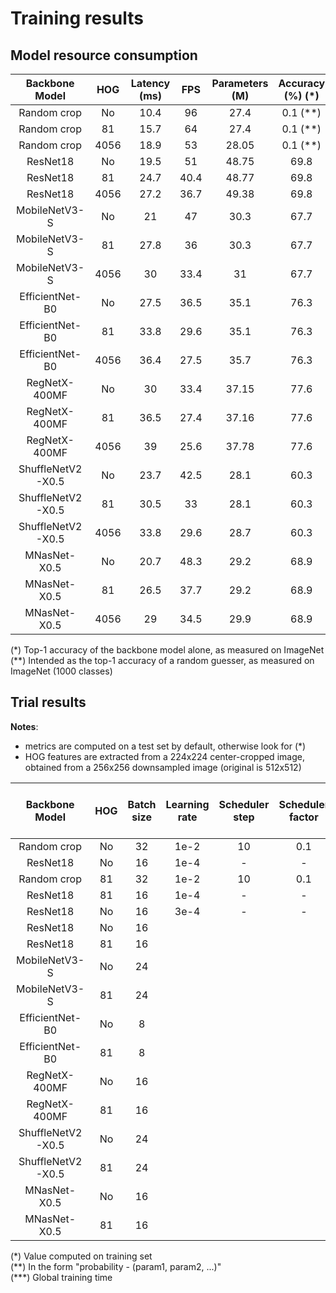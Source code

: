 # Training results

## Model resource consumption

| Backbone Model | HOG | Latency (ms) | FPS | Parameters (M) | Accuracy (%) (*) |
|:-------:|:---------:|:---:|:-----:|:------------:|:---:|
| Random crop | No | 10.4 | 96 | 27.4 | 0.1 (**)  |
| Random crop | 81 | 15.7 | 64 | 27.4 | 0.1 (**) |
| Random crop | 4056 | 18.9 | 53 | 28.05 | 0.1 (**) |
| ResNet18 | No | 19.5 | 51 | 48.75 |69.8 |
| ResNet18 | 81 | 24.7 | 40.4 | 48.77 |69.8 |
| ResNet18 | 4056 | 27.2 | 36.7 | 49.38 |69.8 |
| MobileNetV3-S | No | 21 | 47 | 30.3 |67.7 |
| MobileNetV3-S | 81 | 27.8 | 36 | 30.3 |67.7 |
| MobileNetV3-S | 4056 | 30 | 33.4 | 31 |67.7 |
| EfficientNet-B0 | No | 27.5 | 36.5 | 35.1 |76.3 |
| EfficientNet-B0 | 81 | 33.8 | 29.6 | 35.1 |76.3 |
| EfficientNet-B0 | 4056 | 36.4 | 27.5 |35.7 |76.3 |
| RegNetX-400MF | No | 30 | 33.4 | 37.15 |77.6 |
| RegNetX-400MF | 81 | 36.5 | 27.4 | 37.16 |77.6 |
| RegNetX-400MF | 4056 | 39 | 25.6 | 37.78 |77.6 |
| ShuffleNetV2-X0.5 | No | 23.7 | 42.5 | 28.1 |60.3 |
| ShuffleNetV2-X0.5 | 81 | 30.5 | 33 | 28.1 |60.3 |
| ShuffleNetV2-X0.5 | 4056 | 33.8 | 29.6 | 28.7 |60.3 |
| MNasNet-X0.5 | No | 20.7 | 48.3 | 29.2 |68.9 |
| MNasNet-X0.5 | 81 | 26.5 | 37.7 | 29.2 |68.9 |
| MNasNet-X0.5 | 4056 | 29 | 34.5 | 29.9 |68.9 |


(*) Top-1 accuracy of the backbone model alone, as measured on ImageNet  
(**) Intended as the top-1 accuracy of a random guesser, as measured on ImageNet (1000 classes)

## Trial results

**Notes**:
- metrics are computed on a test set by default, otherwise look for (*)
- HOG features are extracted from a 224x224 center-cropped image, obtained from a 256x256 downsampled image (original is 512x512)

| Backbone Model | HOG | Batch size | Learning rate | Scheduler step | Scheduler factor | Weight decay | Color jitter (**) | Lighting noise (**) | Gaussian blur (**) | Geometric transform (**) | Epochs | Reduction factor | Test loss | Test epochs | Top-1 accuracy (%) | Top-5 accuracy (%) | MCA (%) | Top-5 weighted MCA (%) | Training time (mins) (***) | Output folder |
|:--------------:|:---:|:----------:|:-------------:|:------------:|:------------:|:------:|:----------------:|:--------------:|:--------------:|:---:|:-------------:|:--:|:--:|:--:|:--:|:--:|:--:|:--:|:--:|:--:|
| Random crop | No | 32 | 1e-2 | 10 | 0.1 | 1e-6 | | | | | 2 | 1 |  |  |  | | | | |[link]() |
| ResNet18 | No | 16 | 1e-4 | - | - | 1e-5 | - | - | - | - | 2 | 1 | 4.1 | 2 | 5.2 | 18.6 | 5.2 | - | ~32 |[link](/out/official/20241227_184600/) |
| Random crop | 81 | 32 | 1e-2 | 10 | 0.1 | 1e-6 | 0.2 | 0.2 | 0.2 | 0.5 | 2 | 1 | 4.7 | 2 | 1.0 | 4.2 | 1.0 | | ~20 |[link]() |
| ResNet18 | 81 | 16 | 1e-4 | - | - | 1e-5 | - | - | - | - | 2 | 1 | 5.01 | 2 | 5.1 | 18.6 | 5.1 | - | ~28 |[link](/out/official/20241227_184500/) |
| ResNet18 | No | 16 | 3e-4 | - | - | 1e-5 | - | - | - | - | 2 | 1 | 4.02 | 2 | 4.7 | 17.2 | 4.7 | 20 | 29 |[link](/out/official/20241228_124425/) |
| ResNet18 | No | 16 | | | | | | | | | | | | | | | | | |[link]() |
| ResNet18 | 81 | 16 | | | | | | | | | | | | | | | | | |[link]() |
| MobileNetV3-S | No | 24 | | | | | | | | | | | | | | | | | |[link]() |
| MobileNetV3-S | 81 | 24 | | | | | | | | | | | | | | | | | |[link]() |
| EfficientNet-B0 | No | 8 | | | | | | | | | | | | | | | | | |[link]() |
| EfficientNet-B0 | 81 | 8 | | | | | | | | | | | | | | | | | | [link]() |
| RegNetX-400MF | No | 16 | | | | | | | | | | | | | | | | | | [link]() |
| RegNetX-400MF | 81 | 16 | | | | | | | | | | | | | | | | | |[link]() |
| ShuffleNetV2-X0.5 | No | 24 | | | | | | | | | | | | | | | | | |[link]() |
| ShuffleNetV2-X0.5 | 81 | 24 | | | | | | | | | | | | | | | | | |[link]() |
| MNasNet-X0.5 | No | 16 | | | | | | | | | | | | | | | | | |[link]() |
| MNasNet-X0.5 | 81 | 16 | | | | | | | | | | | | | | | | | |[link]() |

(\*) Value computed on training set  
(*\*) In the form "probability - (param1, param2, ...)"  
(\***) Global training time